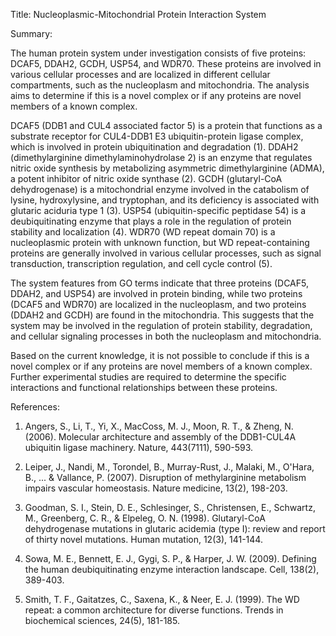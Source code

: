 Title: Nucleoplasmic-Mitochondrial Protein Interaction System

Summary:

The human protein system under investigation consists of five proteins: DCAF5, DDAH2, GCDH, USP54, and WDR70. These proteins are involved in various cellular processes and are localized in different cellular compartments, such as the nucleoplasm and mitochondria. The analysis aims to determine if this is a novel complex or if any proteins are novel members of a known complex.

DCAF5 (DDB1 and CUL4 associated factor 5) is a protein that functions as a substrate receptor for CUL4-DDB1 E3 ubiquitin-protein ligase complex, which is involved in protein ubiquitination and degradation (1). DDAH2 (dimethylarginine dimethylaminohydrolase 2) is an enzyme that regulates nitric oxide synthesis by metabolizing asymmetric dimethylarginine (ADMA), a potent inhibitor of nitric oxide synthase (2). GCDH (glutaryl-CoA dehydrogenase) is a mitochondrial enzyme involved in the catabolism of lysine, hydroxylysine, and tryptophan, and its deficiency is associated with glutaric aciduria type 1 (3). USP54 (ubiquitin-specific peptidase 54) is a deubiquitinating enzyme that plays a role in the regulation of protein stability and localization (4). WDR70 (WD repeat domain 70) is a nucleoplasmic protein with unknown function, but WD repeat-containing proteins are generally involved in various cellular processes, such as signal transduction, transcription regulation, and cell cycle control (5).

The system features from GO terms indicate that three proteins (DCAF5, DDAH2, and USP54) are involved in protein binding, while two proteins (DCAF5 and WDR70) are localized in the nucleoplasm, and two proteins (DDAH2 and GCDH) are found in the mitochondria. This suggests that the system may be involved in the regulation of protein stability, degradation, and cellular signaling processes in both the nucleoplasm and mitochondria.

Based on the current knowledge, it is not possible to conclude if this is a novel complex or if any proteins are novel members of a known complex. Further experimental studies are required to determine the specific interactions and functional relationships between these proteins.

References:

1. Angers, S., Li, T., Yi, X., MacCoss, M. J., Moon, R. T., & Zheng, N. (2006). Molecular architecture and assembly of the DDB1-CUL4A ubiquitin ligase machinery. Nature, 443(7111), 590-593.

2. Leiper, J., Nandi, M., Torondel, B., Murray-Rust, J., Malaki, M., O'Hara, B., ... & Vallance, P. (2007). Disruption of methylarginine metabolism impairs vascular homeostasis. Nature medicine, 13(2), 198-203.

3. Goodman, S. I., Stein, D. E., Schlesinger, S., Christensen, E., Schwartz, M., Greenberg, C. R., & Elpeleg, O. N. (1998). Glutaryl-CoA dehydrogenase mutations in glutaric acidemia (type I): review and report of thirty novel mutations. Human mutation, 12(3), 141-144.

4. Sowa, M. E., Bennett, E. J., Gygi, S. P., & Harper, J. W. (2009). Defining the human deubiquitinating enzyme interaction landscape. Cell, 138(2), 389-403.

5. Smith, T. F., Gaitatzes, C., Saxena, K., & Neer, E. J. (1999). The WD repeat: a common architecture for diverse functions. Trends in biochemical sciences, 24(5), 181-185.